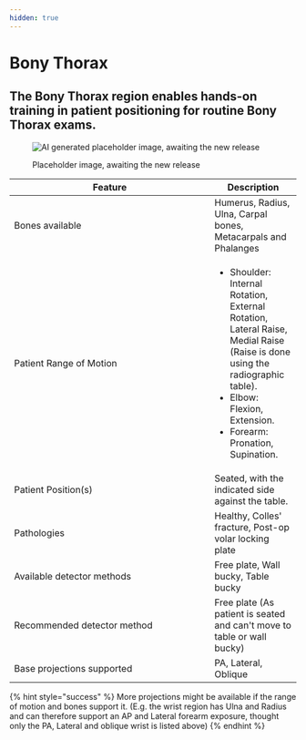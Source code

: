 ```yaml
---
hidden: true
---
```


# Bony Thorax

## The Bony Thorax region enables hands-on training in patient positioning for routine Bony Thorax exams.

<figure><img src="../.gitbook/assets/DALL·E 2024-11-12 14.42.13 - Minimalist placeholder image for an anatomical app, designed with an &#x27;empty&#x27; feel to suggest future content. Use subtle line art to frame an &#x27;empty&#x27; s.webp" alt="AI generated placeholder image, awaiting the new release"><figcaption><p>Placeholder image, awaiting the new release</p></figcaption></figure>

<table><thead><tr><th width="336">Feature</th><th>Description</th></tr></thead><tbody><tr><td>Bones available</td><td>Humerus, Radius, Ulna, Carpal bones, Metacarpals and Phalanges</td></tr><tr><td>Patient Range of Motion</td><td><ul><li>Shoulder: Internal Rotation, External Rotation, Lateral Raise, Medial Raise (Raise is done using the radiographic table). </li><li>Elbow: Flexion, Extension.</li><li>Forearm: Pronation, Supination.</li></ul></td></tr><tr><td>Patient Position(s)</td><td>Seated, with the indicated side against the table.</td></tr><tr><td>Pathologies</td><td>Healthy, Colles' fracture, Post-op volar locking plate</td></tr><tr><td>Available detector methods</td><td>Free plate, Wall bucky, Table bucky </td></tr><tr><td>Recommended detector method</td><td>Free plate (As patient is seated and can't move to table or wall bucky)</td></tr><tr><td>Base projections supported</td><td>PA, Lateral, Oblique</td></tr></tbody></table>

{% hint style="success" %}
More projections might be available if the range of motion and bones support it. (E.g. the wrist region has Ulna and Radius and can therefore support an AP and Lateral forearm exposure, thought only the PA, Lateral and oblique wrist is listed above)&#x20;
{% endhint %}

